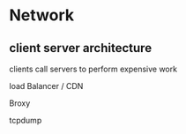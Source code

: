 # Network

## client server architecture

clients call servers to perform expensive work

load Balancer / CDN

Broxy

tcpdump
